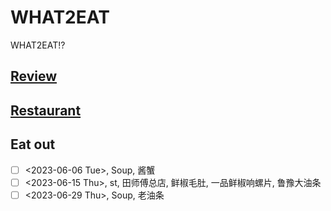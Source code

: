 # WHAT2EAT
WHAT2EAT!?

## [Review](./what2eat_webapp/what2eat_server/data/reviews.md)

## [Restaurant](./what2eat_webapp/what2eat_server/data/restaurants.md)

## Eat out
- [ ] <2023-06-06 Tue>, Soup, 酱蟹
- [ ] <2023-06-15 Thu>, st, 田师傅总店, 鲜椒毛肚, 一品鲜椒响螺片, 鲁豫大油条
- [ ] <2023-06-29 Thu>, Soup, 老油条
